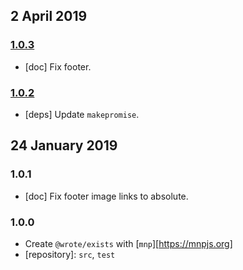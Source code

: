 ## 2 April 2019

### [1.0.3](https://github.com/wrote/exists/compare/v1.0.2...v1.0.3)

- [doc] Fix footer.

### [1.0.2](https://github.com/wrote/exists/compare/v1.0.1...v1.0.2)

- [deps] Update `makepromise`.

## 24 January 2019

### 1.0.1

- [doc] Fix footer image links to absolute.

### 1.0.0

- Create `@wrote/exists` with [`mnp`][https://mnpjs.org]
- [repository]: `src`, `test`
